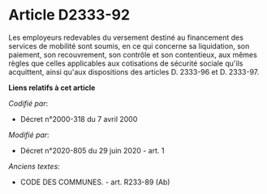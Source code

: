 # Article D2333-92

Les employeurs redevables du versement destiné au financement des services de mobilité sont soumis, en ce qui concerne sa
liquidation, son paiement, son recouvrement, son contrôle et son contentieux, aux mêmes règles que celles applicables aux
cotisations de sécurité sociale qu'ils acquittent, ainsi qu'aux dispositions des articles D. 2333-96 et D. 2333-97.

**Liens relatifs à cet article**

_Codifié par_:

  - Décret n°2000-318 du 7 avril 2000

_Modifié par_:

  - Décret n°2020-805 du 29 juin 2020 - art. 1

_Anciens textes_:

  - CODE DES COMMUNES. - art. R233-89 (Ab)
